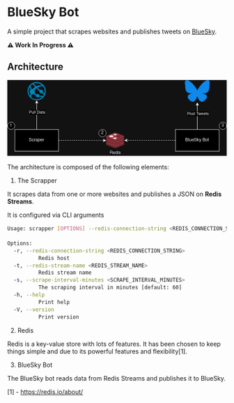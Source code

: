 # BlueSky Bot

A simple project that scrapes websites and publishes tweets on [BlueSky](https://bsky.app/).

**⚠️ Work In Progress ⚠️**


## Architecture

![architecture diagram](./docs/architecture_diagram.drawio.png)

The architecture is composed of the following elements:

1. The Scrapper

It scrapes data from one or more websites and publishes a JSON on **Redis Streams**.

It is configured via CLI arguments 

```bash
Usage: scrapper [OPTIONS] --redis-connection-string <REDIS_CONNECTION_STRING> --redis-stream-name <REDIS_STREAM_NAME>

Options:
  -r, --redis-connection-string <REDIS_CONNECTION_STRING>
          Redis host
  -t, --redis-stream-name <REDIS_STREAM_NAME>
          Redis stream name
  -s, --scrape-interval-minutes <SCRAPE_INTERVAL_MINUTES>
          The scraping interval in minutes [default: 60]
  -h, --help
          Print help
  -V, --version
          Print version
```

2. Redis

Redis is a key-value store with lots of features. It has been chosen to keep 
things simple and due to its powerful features and flexibility[1].

3. BlueSky Bot

The BlueSky bot reads data from Redis Streams and publishes it to BlueSky.

[1] - https://redis.io/about/

